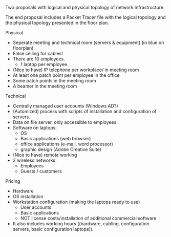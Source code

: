 Two proposals with logical and physical topology of network infrastructure.

The end proposal includes a Packet Tracer file with the logical topology and the physical topology presented in the floor plan. 

Physical
- Seperate meeting and technical room (servers & equipment) (in blue on floorplan). 
- False ceiling for cables!
- There are 10 employees. 
	- 1 laptop per employee.
- (Nice to have) IP telephone per workplace/ in meeting room
- At least one patch point per employee in the office
- Some patch points in the meeting room
- A beamer in the meeting room


Technical

- Centrally managed user accounts (Windows AD?)
- (Automized) process with scripts of installation and configuration of servers.
- Data on file server, only accessible to employees.
- Software on laptops:
	- OS
	- Basic applications (web browser)
	- office applications (e-mail, word processor)
	- graphic design (Adobe Creative Suite)
- (Nice to have) remote working
- 2 wireless networks. 
	- Employees
	- Guests / customers

Pricing
- Hardware
- OS installation
- Workstation configuration (making the laptops ready to use)
	- User accounts
	- Basic applications
	- NOT license costs/installation of additional commercial software
- It also includes working hours ((hardware, cabling, configuration servers, basic configuration laptops)).
